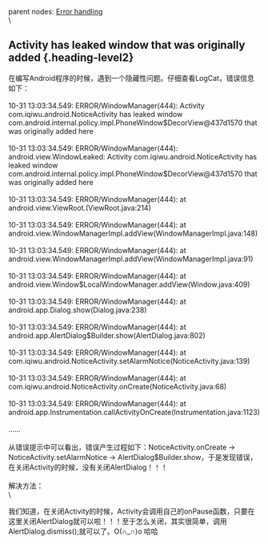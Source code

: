 parent nodes: [Error handling](Error%20handling.html)\
\

Activity has leaked window that was originally added {.heading-level2}
----------------------------------------------------

在编写Android程序的时候，遇到一个隐藏性问题。仔细查看LogCat，错误信息如下：\
 \
 10-31 13:03:34.549: ERROR/WindowManager(444): Activity
com.iqiwu.android.NoticeActivity has leaked window
com.android.internal.policy.impl.PhoneWindow\$DecorView@437d1570 that
was originally added here\
 \
 10-31 13:03:34.549: ERROR/WindowManager(444):
android.view.WindowLeaked: Activity com.iqiwu.android.NoticeActivity has
leaked window
com.android.internal.policy.impl.PhoneWindow\$DecorView@437d1570 that
was originally added here\
 \
 10-31 13:03:34.549: ERROR/WindowManager(444): at
android.view.ViewRoot.(ViewRoot.java:214)\
 \
 10-31 13:03:34.549: ERROR/WindowManager(444): at
android.view.WindowManagerImpl.addView(WindowManagerImpl.java:148)\
 \
 10-31 13:03:34.549: ERROR/WindowManager(444): at
android.view.WindowManagerImpl.addView(WindowManagerImpl.java:91)\
 \
 10-31 13:03:34.549: ERROR/WindowManager(444): at
android.view.Window\$LocalWindowManager.addView(Window.java:409)\
 \
 10-31 13:03:34.549: ERROR/WindowManager(444): at
android.app.Dialog.show(Dialog.java:238)\
 \
 10-31 13:03:34.549: ERROR/WindowManager(444): at
android.app.AlertDialog\$Builder.show(AlertDialog.java:802)\
 \
 10-31 13:03:34.549: ERROR/WindowManager(444): at
com.iqiwu.android.NoticeActivity.setAlarmNotice(NoticeActivity.java:139)\
 \
 10-31 13:03:34.549: ERROR/WindowManager(444): at
com.iqiwu.android.NoticeActivity.onCreate(NoticeActivity.java:68)\
 \
 10-31 13:03:34.549: ERROR/WindowManager(444): at
android.app.Instrumentation.callActivityOnCreate(Instrumentation.java:1123)\
 \
 ……\
 \
 从错误提示中可以看出，错误产生过程如下：NoticeActivity.onCreate -\>
NoticeActivity.setAlarmNotice -\>
AlertDialog\$Builder.show，于是发现错误，在关闭Activity的时候，没有关闭AlertDialog！！！\
 \
 解决方法：\
 \

我们知道，在关闭Activity的时候，Activity会调用自己的onPause函数，只要在这里关闭AlertDialog就可以啦！！！至于怎么关闭，其实很简单，调用AlertDialog.dismiss();就可以了。O(∩\_∩)o
哈哈
